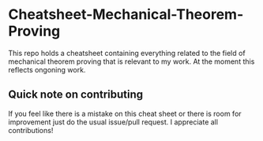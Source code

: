 # Cheatsheet-Mechanical-Theorem-Proving

This repo holds a cheatsheet containing everything related to the field of mechanical theorem proving that is relevant to my work.
At the moment this reflects ongoning work.

## Quick note on contributing

If you feel like there is a mistake on this cheat sheet or there is room for improvement just do the usual issue/pull request. I appreciate all contributions!
